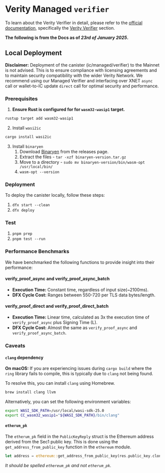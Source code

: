 # Verity Managed `verifier`

To learn about the Verity Verifier in detail, please refer to the [official documentation](https://docs.verity.usher.so/), specifically the [Verity Verifier](https://docs.verity.usher.so/build/verifier) section.

**The following is from the Docs as of *23rd of January 2025*.**

## Local Deployment

**Disclaimer:** Deployment of the canister (ic/managed/verifier) to the Mainnet is not advised. This is to ensure compliance with licensing agreements and to maintain security compatibility with the wider Verity Network. We recommend using our Managed Verifier and interfacing over XNET `async` call or wallet-to-IC update `direct` call for optimal security and performance.

### Prerequisites

1. **Ensure Rust is configured for for `wasm32-wasip1` target.**

```bash
rustup target add wasm32-wasip1
```

2. Install `wasi2ic`

```bash
cargo install wasi2ic
```

3. Install `binaryen`
   1. Download [Binaryen](https://github.com/WebAssembly/binaryen/releases) from the releases page.
   2. Extract the files - `tar -xzf binaryen-version.tar.gz`
   3. Move to a directory - `sudo mv binaryen-version/bin/wasm-opt /usr/local/bin/`
   4. `wasm-opt --version`

### Deployment

To deploy the canister locally, follow these steps:

1. `dfx start --clean`
2. `dfx deploy`

### Test

1. `pnpm prep`
2. `pnpm test --run`

### Performance Benchmarks

We have benchmarked the following functions to provide insight into their performance:

#### verify_proof_async and verify_proof_async_batch

- **Execution Time:** Constant time, regardless of input size(~2100ms).   
- **DFX Cycle Cost:** Ranges between 550-720 per TLS data bytes/length.

#### verify_proof_direct and verify_proof_direct_batch

- **Execution Time:** Linear time, calculated as 3x the execution time of `verify_proof_async` plus Signing Time (L).
- **DFX Cycle Cost:** Almost the same as `verify_proof_async` and `verify_proof_async_batch`.

### Caveats

#### `clang` dependency

**On macOS:** If you are experiencing issues during `cargo build` where the `ring` library fails to compile, this is typically due to `clang` not being found.

To resolve this, you can install `clang` using Homebrew. 

```bash
brew install clang llvm
```

Alternatively, you can set the following environment variables:

```bash
export WASI_SDK_PATH=/usr/local/wasi-sdk-25.0
export CC_wasm32_wasip1="${WASI_SDK_PATH}/bin/clang"
```

#### `etherum_pk`

The `etherum_pk` field in the `PublicKeyReply` struct is the Ethereum address derived from the Sec1 public key. This is done using the `get_address_from_public_key` function in the `ethereum` module.

```rust
let address = ethereum::get_address_from_public_key(res.public_key.clone()).expect("INVALID_PUBLIC_KEY");
```

*It should be spelled `ethereum_pk` and not `etherum_pk`.*
